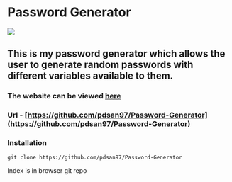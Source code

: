 # Password Generator

![](https://i.imgur.com/mXnAlqn.png)

## This is my password generator which allows the user to generate random passwords with different variables available to them.

### The website can be viewed [here](https://pdsan97.github.io/Password-Generator/)

### Url - [https://github.com/pdsan97/Password-Generator](https://github.com/pdsan97/Password-Generator)

### Installation

```
git clone https://github.com/pdsan97/Password-Generator
```

Index is in browser git repo